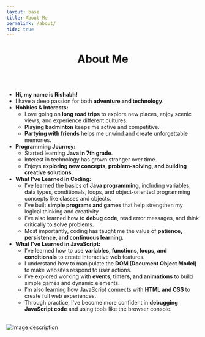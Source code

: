 ```yaml
---
layout: base
title: About Me
permalink: /about/
hide: true
---
```


<h1 align="center"> About Me </h1>
<br><br>

<ul>
    <li><strong>Hi, my name is Rishabh!</strong></li>
    <li>I have a deep passion for both <strong>adventure and technology</strong>.</li>
    <li><strong>Hobbies & Interests:</strong>
        <ul>
            <li>Love going on <strong>long road trips</strong> to explore new places, enjoy scenic views, and experience different cultures.</li>
            <li><strong>Playing badminton</strong> keeps me active and competitive.</li>
            <li><strong>Partying with friends</strong> helps me unwind and create unforgettable memories.</li>
        </ul>
    </li>
    <li><strong>Programming Journey:</strong>
        <ul>
            <li>Started learning <strong>Java in 7th grade</strong>.</li>
            <li>Interest in technology has grown stronger over time.</li>
            <li>Enjoys <strong>exploring new concepts, problem-solving, and building creative solutions</strong>.</li>
        </ul>
    </li>
    <li><strong>What I've Learned in Coding:</strong>
        <ul>
            <li>I’ve learned the basics of <strong>Java programming</strong>, including variables, data types, conditionals, loops, and object-oriented programming concepts like classes and objects.</li>
            <li>I've built <strong>simple programs and games</strong> that help strengthen my logical thinking and creativity.</li>
            <li>I’ve also learned how to <strong>debug code</strong>, read error messages, and think critically to solve problems.</li>
            <li>Most importantly, coding has taught me the value of <strong>patience, persistence, and continuous learning</strong>.</li>
        </ul>
    </li>
    <li><strong>What I've Learned in JavaScript:</strong>
        <ul>
            <li>I’ve learned how to use <strong>variables, functions, loops, and conditionals</strong> to create interactive web features.</li>
            <li>I understand how to manipulate the <strong>DOM (Document Object Model)</strong> to make websites respond to user actions.</li>
            <li>I’ve explored working with <strong>events, timers, and animations</strong> to build simple games and dynamic elements.</li>
            <li>I’m also learning how JavaScript connects with <strong>HTML and CSS</strong> to create full web experiences.</li>
            <li>Through practice, I've become more confident in <strong>debugging JavaScript code</strong> and using tools like the browser console.</li>
        </ul>
    </li>
</ul>

<br>
<img src="https://tse1.mm.bing.net/th?id=OIP.XiHJE7GV0Wuo_48SnZPvngHaE8&pid=Api&P=0&h=220" alt="Image description">
